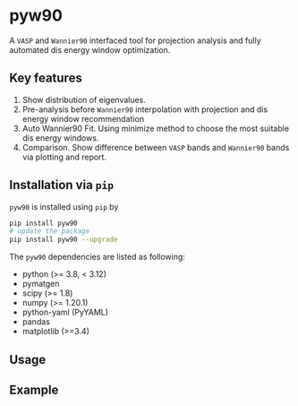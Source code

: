 # pyw90

A `VASP` and `Wannier90` interfaced tool for projection analysis and fully automated dis energy window optimization.

## Key features

1. Show distribution of eigenvalues.
2. Pre-analysis before `Wannier90` interpolation with projection and dis energy window recommendation
3. Auto Wannier90 Fit. Using minimize method to choose the most suitable dis energy windows. 
4. Comparison. Show difference between `VASP` bands and `Wannier90` bands via plotting and report.

## Installation via `pip`

`pyw90` is installed using `pip` by

```bash
pip install pyw90
# update the package
pip install pyw90 --upgrade
```

The `pyw90` dependencies are listed as following:

- python (>= 3.8, < 3.12)
- pymatgen
- scipy (>= 1.8)
- numpy (>= 1.20.1)
- python-yaml (PyYAML)
- pandas
- matplotlib (>=3.4)

## Usage

## Example

